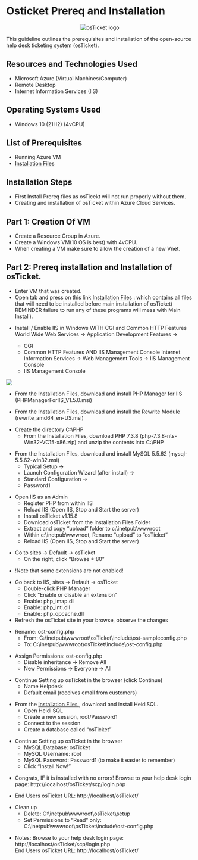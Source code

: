 # Osticket Prereq and Installation
<p align="center">
<img src="https://i.imgur.com/Clzj7Xs.png" alt="osTicket logo"/>
</p>


This guideline outlines the prerequisites and installation of the open-source help desk ticketing system (osTicket).<br />




<h2>Resources and Technologies Used</h2>

- Microsoft Azure (Virtual Machines/Computer)
- Remote Desktop
- Internet Information Services (IIS)

<h2>Operating Systems Used </h2>

- Windows 10</b> (21H2) (4vCPU)

<h2>List of Prerequisites</h2>

- Running Azure VM
- <a href="https://drive.google.com/drive/u/0/folders/1APMfNyfNzcxZC6EzdaNfdZsUwxWYChf6"> Installation Files </a>


<h2>Installation Steps</h2>

- First Install Prereq files as osTicekt will not run properly without them.
- Creating and installation of osTicket within Azure Cloud Services.

<h2>Part 1: Creation Of VM </h2>
 
 - Create a Resource Group in Azure.
 - Create a Windows VM(10 OS is best) with 4vCPU.
- When creating a VM make sure to allow the creation of a new Vnet.



<h2>Part 2: Prereq installation and Installation of osTicket.</h2>


- Enter VM that was created.
- Open tab and press on this link <a href="https://drive.google.com/drive/u/1/folders/1APMfNyfNzcxZC6EzdaNfdZsUwxWYChf6"> Installation Files </a> : which contains all files that will need to be installed before main installation of osTicket( REMINDER failure to run any of these programs will mess with Main Install).

<ul><!-- Start of main list -->
    <li>Install / Enable IIS in Windows WITH
CGI and Common HTTP Features
World Wide Web Services -> Application Development Features -></li>
 <ul><!-- Start of main list -->
     <li>CGI</li>
      <li>Common HTTP Features AND IIS Management Console Internet Information Services -> Web Management Tools -> IIS Management Console</li>
	     <li>IIS Management Console</li>
</ul><!-- end of main list --> </ul>

<img src="https://support.winhost.com/AvatarHandler.ashx?fid=2777549&key=3721805266">
 


- From the Installation Files, download and install PHP Manager for IIS (PHPManagerForIIS_V1.5.0.msi)

- From the Installation Files, download and install the Rewrite Module (rewrite_amd64_en-US.msi)
<ul><!--Start of main list -->
    <li>Create the directory C:\PHP
      <ul><!--Start of nested list--> 
          <li>From the Installation Files, download PHP 7.3.8 (php-7.3.8-nts-Win32-VC15-x86.zip) and unzip the contents into C:\PHP</li>
      </ul><!--End of nested list-->
    </li>
</ul><!--End of main list-->

 <ul><!--Start main list-->
     <li>From the Installation Files, download and install MySQL 5.5.62 (mysql-5.5.62-win32.msi)
 <ul><!--Start of nested list-->
	 <li>Typical Setup ->
         <li>Launch Configuration Wizard (after install) ->
         <li>Standard Configuration ->
         <li>Password1</li>
 </ul><!--End of nested list-->
     </li>
 </ul><!--End of main list-->
 

<ul><!--Start of main list-->
	<li>Open IIS as an Admin
 <ul><!--Start of nested list-->
     <li>Register PHP from within IIS
     <li>Reload IIS (Open IIS, Stop and Start the server)
     <li>Install osTicket v1.15.8
     <li>Download osTicket from the Installation Files Folder
     <li>Extract and copy “upload” folder to c:\inetpub\wwwroot
     <li>Within c:\inetpub\wwwroot, Rename “upload” to “osTicket”
     <li>Reload IIS (Open IIS, Stop and Start the server)</li>
 </ul><!--End of nestted list-->
	</li>

 </ul><!--End of main list-->
 
<ul><!--Start of main list-->
	<li>Go to sites -> Default -> osTicket
<ul><!--Start of nested list-->
	<li>On the right, click “Browse *:80”</li>
</ul><!--End of nested list-->
	</li> 
</ul><!--End of main list-->

- !Note that some extensions are not enabled!
<ul><!--Start of main list-->
	<li>Go back to IIS, sites -> Default -> osTicket
		<ul><!--Start of nested list-->
			<li>Double-click PHP Manager
			<li>Click “Enable or disable an extension”
			<li>Enable: php_imap.dll
			<li>Enable: php_intl.dll
			<li>Enable: php_opcache.dll</li>
		</ul><!--End of nested list-->
	<li>Refresh the osTicket site in your browse, observe the changes
	</li>
</ul><!--End of main list-->

<ul><!--Start of main list-->
	<li>Rename: ost-config.php
		<ul><!--Start of nested list-->
			<li>From: C:\inetpub\wwwroot\osTicket\include\ost-sampleconfig.php
			<li>To: C:\inetpub\wwwroot\osTicket\include\ost-config.php</li>
		</ul><!--End of nested list-->
	</li>
</ul><!--End of main list-->

<ul><!--Start of main list-->
        <li>Assign Permissions: ost-config.php
		<ul><!--Start of nested list-->
			<li>Disable inheritance -> Remove All
			<li>New Permissions -> Everyone -> All</li>
		</ul><!--End of nested list-->
	</li>
</ul><!--End of main list-->

<ul><!--Start of main list-->
	<li>Continue Setting up osTicket in the browser (click Continue)
		<ul><!--Start of nested list-->
			<li>Name Helpdesk
			<li>Default email (receives email from customers)</li>
		</ul><!--End of nested list-->
	</li>
</ul><!--End of main list-->

<ul><!--Start of main list-->
        <li>From the  <a href="https://drive.google.com/drive/u/1/folders/1APMfNyfNzcxZC6EzdaNfdZsUwxWYChf6"> Installation Files </a>, download and install HeidiSQL.
		<ul><!--Start of nested list-->
			<li>Open Heidi SQL
			<li>Create a new session, root/Password1
			<li>Connect to the session
			<li>Create a database called “osTicket”</li>
		</ul><!--End of nested list-->
	</li>
</ul><!--End of main list-->

<ul><!--Start of main list-->
        <li>Continue Setting up osTicket in the browser
		<ul><!--Startr of nested list-->
			<li>MySQL Database: osTicket
			<li>MySQL Username: root
			<li>MySQL Password: Password1 (to make it easier to remember)
			<li>Click “Install Now!”</li>
		</ul><!--End of nested list-->
	</li>
</ul><!--End of main list-->

- Congrats, IF it is installed with no errors!
Browse to your help desk login page: http://localhost/osTicket/scp/login.php

- End Users osTicket URL:
http://localhost/osTicket/ 

<ul><!--Start of main list-->
	<li>Clean up
		<ul><!--Star of nested list-->
			<li>Delete: C:\inetpub\wwwroot\osTicket\setup
			<li>Set Permissions to “Read” only: C:\inetpub\wwwroot\osTicket\include\ost-config.php</li>
		</ul><!--End of nested list-->
	</li>
</ul><!--End of main list-->

- Notes:
Browse to your help desk login page: http://localhost/osTicket/scp/login.php  
End Users osTicket URL: http://localhost/osTicket/ 
<br />
